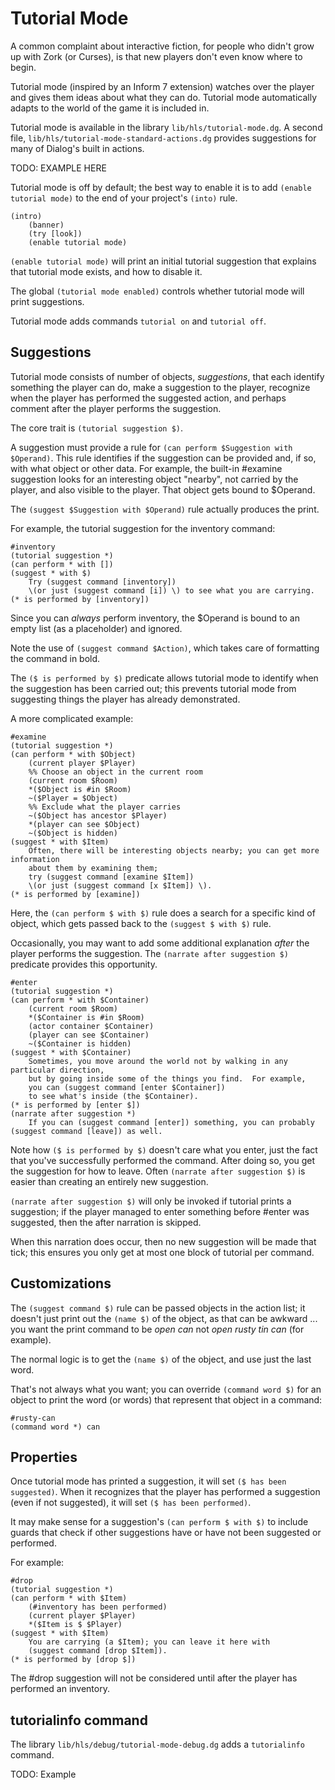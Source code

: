 # Tutorial Mode

A common complaint about interactive fiction, for people who didn't grow up with Zork
(or Curses), is that new players don't even know where to begin.

Tutorial mode (inspired by an Inform 7 extension) watches over the player and gives them
ideas about what they can do.  Tutorial mode automatically adapts to the world of the
game it is included in.

Tutorial mode is available in the library `lib/hls/tutorial-mode.dg`.
A second file, `lib/hls/tutorial-mode-standard-actions.dg` provides suggestions
for many of Dialog's built in actions.

TODO: EXAMPLE HERE

Tutorial mode is off by default; the best way to enable it is to add `(enable tutorial mode)`
to the end of your project's `(into)` rule. 

```
(intro)
    (banner)
    (try [look])
    (enable tutorial mode)
```

`(enable tutorial mode)` will print an initial tutorial suggestion that explains
that tutorial mode exists, and how to disable it.

The global `(tutorial mode enabled)` controls whether tutorial mode will print suggestions.

Tutorial mode adds commands `tutorial on` and `tutorial off`.

## Suggestions

Tutorial mode consists of number of objects, _suggestions_, that each identify
something the player can do, make a suggestion to the player, recognize when the player
has performed the suggested action, and perhaps comment after the player performs the
suggestion.
 
The core trait is `(tutorial suggestion $)`.

A suggestion must provide a rule for `(can perform $Suggestion with $Operand)`.
This rule identifies if the suggestion can be provided and, if so, with what object or other data.
For example, the built-in #examine suggestion looks for an interesting object "nearby", not 
carried by the player, and also visible to the player.  That object gets bound to $Operand.

The `(suggest $Suggestion with $Operand)` rule actually produces the print.

For example, the tutorial suggestion for the inventory command:

```
#inventory
(tutorial suggestion *)
(can perform * with [])
(suggest * with $)
    Try (suggest command [inventory])
    \(or just (suggest command [i]) \) to see what you are carrying.
(* is performed by [inventory])
```

Since you can _always_ perform inventory, the $Operand is bound to an empty list (as a placeholder) and ignored.

Note the use of `(suggest command $Action)`, which takes care of formatting the command in bold.

The `($ is performed by $)` predicate allows tutorial mode to identify when the suggestion has been carried out;
this prevents tutorial mode from suggesting things the player has already demonstrated.

A more complicated example:

```
#examine
(tutorial suggestion *)
(can perform * with $Object) 
    (current player $Player)
    %% Choose an object in the current room
    (current room $Room)
    *($Object is #in $Room) 
    ~($Player = $Object)
    %% Exclude what the player carries
    ~($Object has ancestor $Player)
    *(player can see $Object)
    ~($Object is hidden)
(suggest * with $Item)
    Often, there will be interesting objects nearby; you can get more information
    about them by examining them;
    try (suggest command [examine $Item])
    \(or just (suggest command [x $Item]) \).
(* is performed by [examine])
```

Here, the `(can perform $ with $)` rule does a search for a specific kind of object, which gets passed back
to the `(suggest $ with $)` rule.

Occasionally, you may want to add some additional explanation _after_ the player performs the suggestion.
The `(narrate after suggestion $)` predicate provides this opportunity.

```
#enter 
(tutorial suggestion *)
(can perform * with $Container)
    (current room $Room)
    *($Container is #in $Room)
    (actor container $Container)
    (player can see $Container)
    ~($Container is hidden)
(suggest * with $Container)
    Sometimes, you move around the world not by walking in any particular direction,
    but by going inside some of the things you find.  For example,
    you can (suggest command [enter $Container])
    to see what's inside (the $Container).
(* is performed by [enter $])
(narrate after suggestion *)
    If you can (suggest command [enter]) something, you can probably (suggest command [leave]) as well.
```

Note how `($ is performed by $)` doesn't care what you enter, just the fact that you've successfully
performed the command.  After doing so, you get the suggestion for how to leave.  Often `(narrate after suggestion $)`
is easier than creating an entirely new suggestion.

`(narrate after suggestion $)` will only be invoked if tutorial prints a suggestion; if the player 
managed to enter something before #enter was suggested, then the after narration is skipped.

When this narration does occur, then no new suggestion will be made that tick; this ensures you only get at
most one block of tutorial per command.

## Customizations

The `(suggest command $)` rule can be passed objects in the action list; 
it doesn't just print out the `(name $)` of the object,
as that can be awkward ... you want the print command to be *open can* not *open rusty tin can* (for example).

The normal logic is to get the `(name $)` of the object, and use just the last word.

That's not always what you want; you can override `(command word $)` for an object to print the word
(or words) that represent that object in a command:

```
#rusty-can
(command word *) can
```

## Properties

Once tutorial mode has printed a suggestion, it will set `($ has been suggested)`.
When it recognizes that the player has performed a suggestion (even if not suggested), it
will set `($ has been performed)`.  

It may make sense for a suggestion's `(can perform $ with $)` to include guards that check if
other suggestions have or have not been suggested or performed.

For example:

```
#drop
(tutorial suggestion *)
(can perform * with $Item)
    (#inventory has been performed)
    (current player $Player)
    *($Item is $ $Player)
(suggest * with $Item)
    You are carrying (a $Item); you can leave it here with
    (suggest command [drop $Item]).
(* is performed by [drop $])
```
The #drop suggestion will not be considered until after the player has performed an inventory.


## tutorialinfo command

The library `lib/hls/debug/tutorial-mode-debug.dg` adds a `tutorialinfo` command.

TODO: Example



